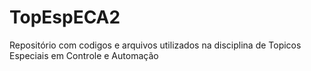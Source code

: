 # TopEspECA2

Repositório com codigos e arquivos utilizados na disciplina de Topicos Especiais em Controle e Automação
